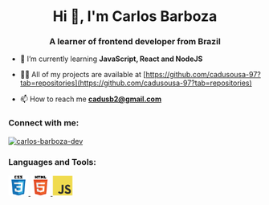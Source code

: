 <h1 align="center">Hi 👋, I'm Carlos Barboza</h1>
<h3 align="center">A learner of frontend developer from Brazil</h3>

- 🌱 I’m currently learning **JavaScript, React and NodeJS**

- 👨‍💻 All of my projects are available at [https://github.com/cadusousa-97?tab=repositories](https://github.com/cadusousa-97?tab=repositories)

- 📫 How to reach me **cadusb2@gmail.com**

<h3 align="left">Connect with me:</h3>
<p align="left">
<a href="https://linkedin.com/in/carlos-barboza-dev" target="blank"><img align="center" src="https://raw.githubusercontent.com/rahuldkjain/github-profile-readme-generator/master/src/images/icons/Social/linked-in-alt.svg" alt="carlos-barboza-dev" height="30" width="40" /></a>
</p>

<h3 align="left">Languages and Tools:</h3>
<p align="left"> <a href="https://www.w3schools.com/css/" target="_blank" rel="noreferrer"> <img src="https://raw.githubusercontent.com/devicons/devicon/master/icons/css3/css3-original-wordmark.svg" alt="css3" width="40" height="40"/> </a> <a href="https://www.w3.org/html/" target="_blank" rel="noreferrer"> <img src="https://raw.githubusercontent.com/devicons/devicon/master/icons/html5/html5-original-wordmark.svg" alt="html5" width="40" height="40"/> </a> <a href="https://developer.mozilla.org/en-US/docs/Web/JavaScript" target="_blank" rel="noreferrer"> <img src="https://raw.githubusercontent.com/devicons/devicon/master/icons/javascript/javascript-original.svg" alt="javascript" width="40" height="40"/> </a> </p>
